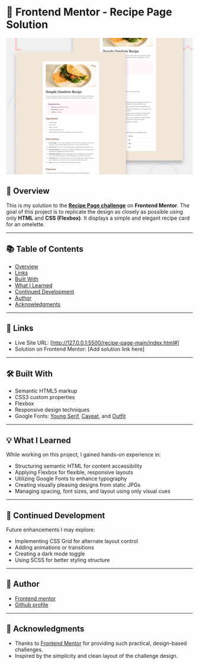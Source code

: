 # 🍳 Frontend Mentor - Recipe Page Solution

![Design preview for the Recipe page coding challenge](./preview.jpg)

## 🌟 Overview

This is my solution to the **[Recipe Page challenge](https://www.frontendmentor.io/challenges/)** on **Frontend Mentor**. The goal of this project is to replicate the design as closely as possible using only **HTML** and **CSS (Flexbox)**. It displays a simple and elegant recipe card for an omelette.

---

## 📚 Table of Contents

- [Overview](#-overview)
- [Links](#-links)
- [Built With](#-built-with)
- [What I Learned](#-what-i-learned)
- [Continued Development](#-continued-development)
- [Author](#-author)
- [Acknowledgments](#-acknowledgments)

---

## 🔗 Links

- Live Site URL: [http://127.0.0.1:5500/recipe-page-main/index.html#]
- Solution on Frontend Mentor: [Add solution link here]

---

## 🛠️ Built With

- Semantic HTML5 markup
- CSS3 custom properties
- Flexbox
- Responsive design techniques
- Google Fonts: [Young Serif](https://fonts.google.com/specimen/Young+Serif), [Caveat](https://fonts.google.com/specimen/Caveat), and [Outfit](https://fonts.google.com/specimen/Outfit)

---

## 💡 What I Learned

While working on this project, I gained hands-on experience in:

- Structuring semantic HTML for content accessibility
- Applying Flexbox for flexible, responsive layouts
- Utilizing Google Fonts to enhance typography
- Creating visually pleasing designs from static JPGs
- Managing spacing, font sizes, and layout using only visual cues

---

## 🔧 Continued Development

Future enhancements I may explore:

- Implementing CSS Grid for alternate layout control
- Adding animations or transitions
- Creating a dark mode toggle
- Using SCSS for better styling structure

---

## 👤 Author

- [Frontend mentor](https://www.frontendmentor.io/profile/CherryRambler)
- [Github profile](https://github.com/CherryRambler)

---

## 🙌 Acknowledgments

- Thanks to [Frontend Mentor](https://www.frontendmentor.io) for providing such practical, design-based challenges.
- Inspired by the simplicity and clean layout of the challenge design.
